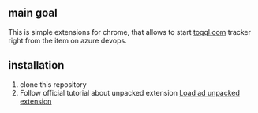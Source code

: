 ## main goal

This is simple extensions for chrome, that allows to start [toggl.com](https://toggl.com/) tracker right from the item on azure devops.

## installation

1. clone this repository
2. Follow official tutorial about unpacked extension [Load ad unpacked extension](https://developer.chrome.com/docs/extensions/get-started/tutorial/hello-world#load-unpacked)

